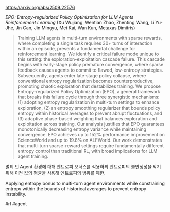 https://arxiv.org/abs/2509.22576

*EPO: Entropy-regularized Policy Optimization for LLM Agents Reinforcement Learning* (Xu Wujiang, Wentian Zhao, Zhenting Wang, Li Yu-Jhe, Jin Can, Jin Mingyu, Mei Kai, Wan Kun, Metaxas Dimitris)

> Training LLM agents in multi-turn environments with sparse rewards, where completing a single task requires 30+ turns of interaction within an episode, presents a fundamental challenge for reinforcement learning. We identify a critical failure mode unique to this setting: the exploration-exploitation cascade failure. This cascade begins with early-stage policy premature convergence, where sparse feedback causes agents to commit to flawed, low-entropy strategies. Subsequently, agents enter late-stage policy collapse, where conventional entropy regularization becomes counterproductive, promoting chaotic exploration that destabilizes training. We propose Entropy-regularized Policy Optimization (EPO), a general framework that breaks this failure cycle through three synergistic mechanisms: (1) adopting entropy regularization in multi-turn settings to enhance exploration, (2) an entropy smoothing regularizer that bounds policy entropy within historical averages to prevent abrupt fluctuations, and (3) adaptive phase-based weighting that balances exploration and exploitation across training. Our analysis justifies that EPO guarantees monotonically decreasing entropy variance while maintaining convergence. EPO achieves up to 152% performance improvement on ScienceWorld and up to 19.8% on ALFWorld. Our work demonstrates that multi-turn sparse-reward settings require fundamentally different entropy control than traditional RL, with broad implications for LLM agent training.

멀티 턴 Agent 환경에 대해 엔트로피 보너스를 적용하되 엔트로피의 불안정성을 막기 위해 이전 값의 평균을 사용해 엔트로피의 범위를 제한.

Applying entropy bonus to multi-turn agent environments while constraining entropy within the bounds of historical averages to prevent entropy instability.

#rl #agent 